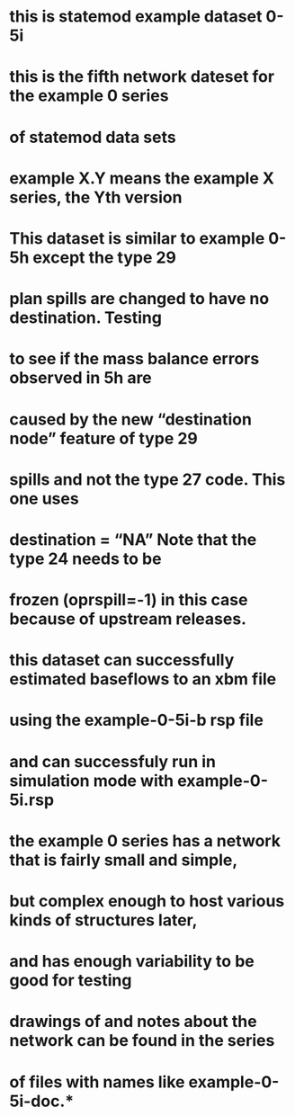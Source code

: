 # this is statemod example dataset 0-5i
# this is the fifth network dateset for the example 0 series
#   of statemod data sets
# example X.Y means the example X series, the Yth version
# 
# This dataset is similar to example 0-5h except the type 29
#   plan spills are changed to have no destination.  Testing
#   to see if the mass balance errors observed in 5h are 
#   caused by the new “destination node” feature of type 29
#   spills and not the type 27 code. This one uses
#   destination = “NA”  Note that the type 24 needs to be
#   frozen (oprspill=-1) in this case because of upstream releases.
# 
# this dataset can successfully estimated baseflows to an xbm file
# using the example-0-5i-b rsp file
# and can successfuly run in simulation mode with example-0-5i.rsp
# 
# the example 0 series has a network that is fairly small and simple,
#   but complex enough to host various kinds of structures later,
#   and has enough variability to be good for testing
# drawings of and notes about the network can be found in the series
#   of files with names like example-0-5i-doc.* 
